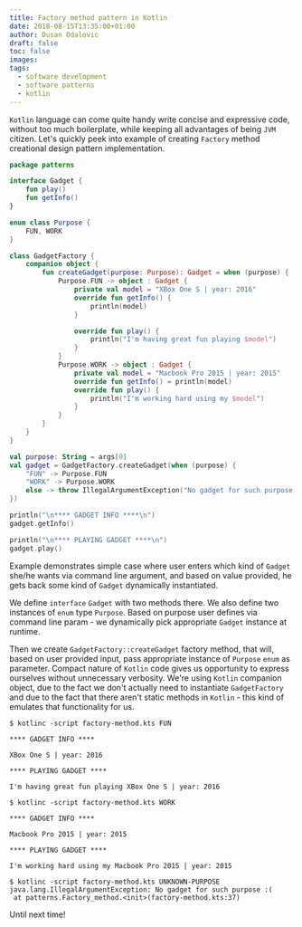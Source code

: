 ```yaml
---
title: Factory method pattern in Kotlin
date: 2018-08-15T13:35:00+01:00
author: Dusan Odalovic
draft: false
toc: false
images:
tags:
  - software development
  - software patterns
  - kotlin
---
```


`Kotlin` language can come quite handy write concise and expressive code, without too much boilerplate, while keeping all advantages of being `JVM` citizen. Let's quickly peek 
into example of creating `Factory` method creational design pattern implementation.

```kotlin
package patterns

interface Gadget {
    fun play()
    fun getInfo()
}

enum class Purpose {
    FUN, WORK
}

class GadgetFactory {
    companion object {
        fun createGadget(purpose: Purpose): Gadget = when (purpose) {
            Purpose.FUN -> object : Gadget {
                private val model = "XBox One S | year: 2016"
                override fun getInfo() {
                    println(model)
                }

                override fun play() {
                    println("I'm having great fun playing $model")
                }
            }
            Purpose.WORK -> object : Gadget {
                private val model = "Macbook Pro 2015 | year: 2015"
                override fun getInfo() = println(model)
                override fun play() {
                    println("I'm working hard using my $model")
                }
            }
        }
    }
}

val purpose: String = args[0]
val gadget = GadgetFactory.createGadget(when (purpose) {
    "FUN" -> Purpose.FUN
    "WORK" -> Purpose.WORK
    else -> throw IllegalArgumentException("No gadget for such purpose :(")
})

println("\n**** GADGET INFO ****\n")
gadget.getInfo()

println("\n**** PLAYING GADGET ****\n")
gadget.play()

```

Example demonstrates simple case where user enters which kind of `Gadget` she/he wants via command line argument, and based on value provided, he gets back some kind of 
`Gadget` dynamically instantiated.

We define `interface` `Gadget` with two methods there. We also define two instances of `enum` type `Purpose`. Based on purpose user defines via command line param - we 
dynamically pick appropriate `Gadget` instance at runtime.

Then we create `GadgetFactory::createGadget` factory method, that will, based on user provided input, pass appropriate instance of `Purpose` `enum` as parameter. 
Compact nature of `Kotlin` code gives us opportunity to express ourselves without unnecessary verbosity. We're using `Kotlin` companion object, due to the fact we don't 
actually need to instantiate `GadgetFactory` and due to the fact that there aren't static methods in `Kotlin` - this kind of emulates that functionality for us.

```shell script
$ kotlinc -script factory-method.kts FUN

**** GADGET INFO ****

XBox One S | year: 2016

**** PLAYING GADGET ****

I'm having great fun playing XBox One S | year: 2016

$ kotlinc -script factory-method.kts WORK

**** GADGET INFO ****

Macbook Pro 2015 | year: 2015

**** PLAYING GADGET ****

I'm working hard using my Macbook Pro 2015 | year: 2015

$ kotlinc -script factory-method.kts UNKNOWN-PURPOSE
java.lang.IllegalArgumentException: No gadget for such purpose :(
 at patterns.Factory_method.<init>(factory-method.kts:37)
```

Until next time!